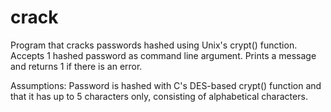 # crack
Program that cracks passwords hashed using Unix's crypt() function. Accepts 1 hashed password as command line argument. Prints a message and returns 1 if there is an error.

Assumptions: 
Password is hashed with C's DES-based crypt() function and that it has up to 5 characters only, consisting of alphabetical characters.
